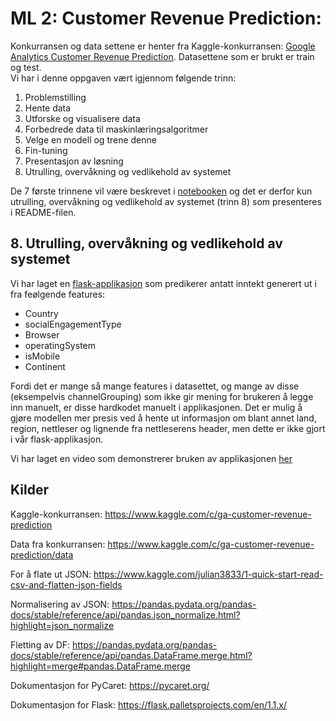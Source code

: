# ML 2: Customer Revenue Prediction:
Konkurransen og data settene er henter fra Kaggle-konkurransen: [Google Analytics Customer Revenue Prediction](https://www.kaggle.com/c/ga-customer-revenue-prediction). Datasettene som er brukt er train og test.  
Vi har i denne oppgaven vært igjennom følgende trinn: 
1.	Problemstilling
2.	Hente data
3.	Utforske og visualisere data
4.	Forbedrede data til maskinlæringsalgoritmer 
5.	Velge en modell og trene denne
6.	Fin-tuning
7.	Presentasjon av løsning
8.	Utrulling, overvåkning og vedlikehold av systemet

De 7 første trinnene vil være beskrevet i [notebooken](Customer-revenue-prediction.ipynb) og det er derfor kun utrulling, overvåkning og vedlikehold av systemet (trinn 8) som presenteres i README-filen.
## 8. Utrulling, overvåkning og vedlikehold av systemet
Vi har laget en [flask-applikasjon](pred_rev_web/ver1/) som predikerer antatt inntekt generert ut i fra feølgende features:
- Country
- socialEngagementType
- Browser
- operatingSystem
- isMobile
- Continent

Fordi det er mange så mange features i datasettet, og mange av disse (eksempelvis channelGrouping) som ikke gir mening for brukeren å legge inn manuelt, er disse hardkodet manuelt i applikasjonen. Det er mulig å gjøre modellen mer presis ved å hente ut informasjon om blant annet land, region, nettleser og lignende fra nettleserens header, men dette er ikke gjort i vår flask-applikasjon. 

Vi har laget en video som demonstrerer bruken av applikasjonen [her](https://www.youtube.com)
## Kilder
Kaggle-konkurransen: https://www.kaggle.com/c/ga-customer-revenue-prediction 

Data fra konkurransen: https://www.kaggle.com/c/ga-customer-revenue-prediction/data

For å flate ut JSON: https://www.kaggle.com/julian3833/1-quick-start-read-csv-and-flatten-json-fields 

Normalisering av JSON: https://pandas.pydata.org/pandas-docs/stable/reference/api/pandas.json_normalize.html?highlight=json_normalize 

Fletting av DF: https://pandas.pydata.org/pandas-docs/stable/reference/api/pandas.DataFrame.merge.html?highlight=merge#pandas.DataFrame.merge 

Dokumentasjon for PyCaret: https://pycaret.org/ 

Dokumentasjon for Flask: https://flask.palletsprojects.com/en/1.1.x/ 
